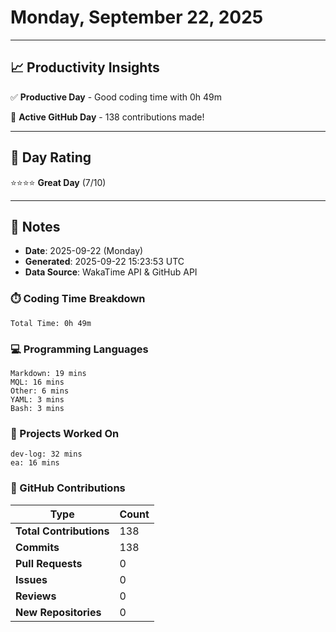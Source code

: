 # Monday, September 22, 2025

---

## 📈 Productivity Insights

✅ **Productive Day** - Good coding time with 0h 49m

🚀 **Active GitHub Day** - 138 contributions made!

---

## 🎯 Day Rating

⭐⭐⭐⭐ **Great Day** (7/10)

---

## 📝 Notes

- **Date**: 2025-09-22 (Monday)
- **Generated**: 2025-09-22 15:23:53 UTC
- **Data Source**: WakaTime API & GitHub API


### ⏱️ Coding Time Breakdown

```
Total Time: 0h 49m
```

### 💻 Programming Languages

```
Markdown: 19 mins
MQL: 16 mins
Other: 6 mins
YAML: 3 mins
Bash: 3 mins
```

### 📂 Projects Worked On

```
dev-log: 32 mins
ea: 16 mins

```


### 🐙 GitHub Contributions

| Type | Count |
|------|-------|
| **Total Contributions** | 138 |
| **Commits** | 138 |
| **Pull Requests** | 0 |
| **Issues** | 0 |
| **Reviews** | 0 |
| **New Repositories** | 0 |

